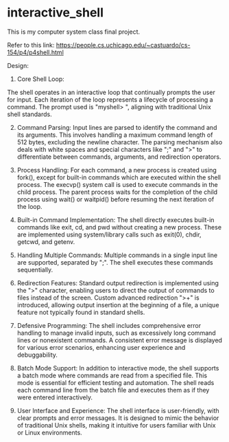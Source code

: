 # interactive_shell

This is my computer system class final project. 

Refer to this link: https://people.cs.uchicago.edu/~castuardo/cs-154/p4/p4shell.html

Design:

1. Core Shell Loop:

The shell operates in an interactive loop that continually prompts the user for input. Each iteration of the loop represents a lifecycle of processing a command.
The prompt used is "myshell> ", aligning with traditional Unix shell standards.

2. Command Parsing: Input lines are parsed to identify the command and its arguments. This involves handling a maximum command length of 512 bytes, excluding the newline character.
The parsing mechanism also deals with white spaces and special characters like ";" and ">" to differentiate between commands, arguments, and redirection operators.

3. Process Handling:
For each command, a new process is created using fork(), except for built-in commands which are executed within the shell process.
The execvp() system call is used to execute commands in the child process.
The parent process waits for the completion of the child process using wait() or waitpid() before resuming the next iteration of the loop.

4. Built-in Command Implementation:
The shell directly executes built-in commands like exit, cd, and pwd without creating a new process.
These are implemented using system/library calls such as exit(0), chdir, getcwd, and getenv.

5. Handling Multiple Commands:
Multiple commands in a single input line are supported, separated by ";". The shell executes these commands sequentially.

6. Redirection Features:
Standard output redirection is implemented using the ">" character, enabling users to direct the output of commands to files instead of the screen.
Custom advanced redirection ">+" is introduced, allowing output insertion at the beginning of a file, a unique feature not typically found in standard shells.

7. Defensive Programming:
The shell includes comprehensive error handling to manage invalid inputs, such as excessively long command lines or nonexistent commands.
A consistent error message is displayed for various error scenarios, enhancing user experience and debuggability.

8. Batch Mode Support:
In addition to interactive mode, the shell supports a batch mode where commands are read from a specified file. This mode is essential for efficient testing and automation.
The shell reads each command line from the batch file and executes them as if they were entered interactively.

9. User Interface and Experience:
The shell interface is user-friendly, with clear prompts and error messages.
It is designed to mimic the behavior of traditional Unix shells, making it intuitive for users familiar with Unix or Linux environments.


